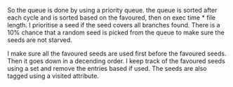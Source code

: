So the queue is done by using a priority queue. the queue is sorted after each cycle and is sorted based on the favoured, then on exec time * file length. I prioritise a seed if the seed covers all branches found. There is a 10% chance that a random seed is picked from the queue to make sure the seeds are not starved.

I make sure all the favoured seeds are used first before the favoured seeds. Then it goes down in a decending order. I keep track of the favoured seeds using a set and remove the entries based if used. The seeds are also tagged using a visited attribute.